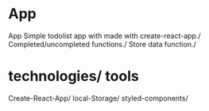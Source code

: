 # App
App
Simple todolist app with made with create-react-app./
Completed/uncompleted functions./
Store data function./
# technologies/ tools
Create-React-App/
local-Storage/
styled-components/


